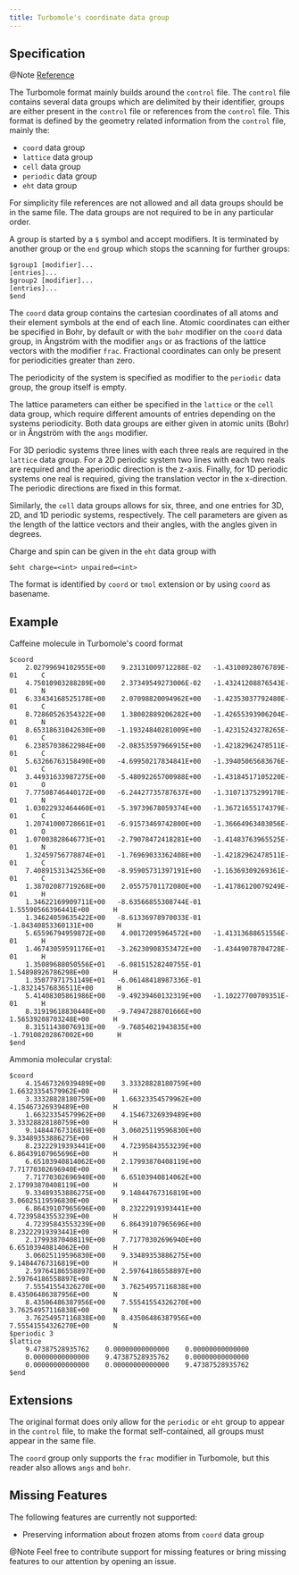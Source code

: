 ```yaml
---
title: Turbomole's coordinate data group
---
```


## Specification

@Note [Reference](https://www.turbomole.org/wp-content/uploads/2019/11/Turbomole_Manual_7-4-1.pdf)

The Turbomole format mainly builds around the ``control`` file.
The ``control`` file contains several data groups which are delimited by
their identifier, groups are either present in the ``control`` file or
references from the ``control`` file.
This format is defined by the geometry related information from the
``control`` file, mainly the:

- ``coord`` data group
- ``lattice`` data group
- ``cell`` data group
- ``periodic`` data group
- ``eht`` data group

For simplicity file references are not allowed and all data groups should be
in the same file. The data groups are not required to be in any particular order.

A group is started by a ``$`` symbol and accept modifiers. It is terminated by
another group or the ``end`` group which stops the scanning for further groups:

```text
$group1 [modifier]...
[entries]...
$group2 [modifier]...
[entries]...
$end
```

The ``coord`` data group contains the cartesian coordinates of all atoms and
their element symbols at the end of each line.
Atomic coordinates can either be specified in Bohr, by default or with the ``bohr``
modifier on the ``coord`` data group, in Ångström with the modifier ``angs`` or
as fractions of the lattice vectors with the modifier ``frac``.
Fractional coordinates can only be present for periodicities greater than zero.

The periodicity of the system is specified as modifier to the ``periodic`` data
group, the group itself is empty.

The lattice parameters can either be specified in the ``lattice`` or the ``cell``
data group, which require different amounts of entries depending on the systems
periodicity. Both data groups are either given in atomic units (Bohr) or in
Ångström with the ``angs`` modifier.

For 3D periodic systems three lines with each three reals are required in the
``lattice`` data group. For a 2D periodic system two lines with each two reals
are required and the aperiodic direction is the z-axis.
Finally, for 1D periodic systems one real is required, giving the translation
vector in the x-direction.
The periodic directions are fixed in this format.

Similarly, the ``cell`` data groups allows for six, three, and one entries for
3D, 2D, and 1D periodic systems, respectively. The cell parameters are given
as the length of the lattice vectors and their angles, with the angles given
in degrees.

Charge and spin can be given in the ``eht`` data group with

```text
$eht charge=<int> unpaired=<int>
```

The format is identified by ``coord`` or ``tmol`` extension or by using ``coord``
as basename.

## Example

Caffeine molecule in Turbomole's coord format

```text
$coord
    2.02799694102955E+00    9.23131009712288E-02   -1.43108928076789E-01      C
    4.75010903288289E+00    2.37349549273006E-02   -1.43241208876543E-01      N
    6.33434168525178E+00    2.07098820094962E+00   -1.42353037792480E-01      C
    8.72860526354322E+00    1.38002889206282E+00   -1.42655393906204E-01      N
    8.65318631042630E+00   -1.19324840281009E+00   -1.42315243278265E-01      C
    6.23857038622984E+00   -2.08353597966915E+00   -1.42182962478511E-01      C
    5.63266763158490E+00   -4.69950217834841E+00   -1.39405065683676E-01      C
    3.44931633987275E+00   -5.48092265700988E+00   -1.43184517105220E-01      O
    7.77508746440172E+00   -6.24427735787637E+00   -1.31071375299170E-01      N
    1.03022932464460E+01   -5.39739678059374E+00   -1.36721655174379E-01      C
    1.20741000728661E+01   -6.91573469742800E+00   -1.36664963403056E-01      O
    1.07003828646773E+01   -2.79078472418281E+00   -1.41483763965525E-01      N
    1.32459756778874E+01   -1.76969033362408E+00   -1.42182962478511E-01      C
    7.40891531342536E+00   -8.95905731397191E+00   -1.16369309269361E-01      C
    1.38702087719268E+00    2.05575701172080E+00   -1.41786120079249E-01      H
    1.34622169909711E+00   -8.63566855308744E-01    1.55590566396441E+00      H
    1.34624059635422E+00   -8.61336978970033E-01   -1.84340853360131E+00      H
    5.65596794959872E+00    4.00172095964572E+00   -1.41313688651556E-01      H
    1.46743059591176E+01   -3.26230908353472E+00   -1.43449078704728E-01      H
    1.35089688050556E+01   -6.08151528240755E-01    1.54898926786298E+00      H
    1.35077971751149E+01   -6.06148418987336E-01   -1.83214576836511E+00      H
    5.41408305861986E+00   -9.49239460132319E+00   -1.10227700709351E-01      H
    8.31919618830440E+00   -9.74947288701666E+00    1.56539208703248E+00      H
    8.31511438076913E+00   -9.76854021943835E+00   -1.79108202867002E+00      H
$end
```

Ammonia molecular crystal:

```text
$coord
    4.15467326939489E+00    3.33328828180759E+00    1.66323354579962E+00      H
    3.33328828180759E+00    1.66323354579962E+00    4.15467326939489E+00      H
    1.66323354579962E+00    4.15467326939489E+00    3.33328828180759E+00      H
    9.14844767316819E+00    3.06025119596830E+00    9.33489353886275E+00      H
    8.23222919393441E+00    4.72395843553239E+00    6.86439107965696E+00      H
    6.65103940814062E+00    2.17993870408119E+00    7.71770302696940E+00      H
    7.71770302696940E+00    6.65103940814062E+00    2.17993870408119E+00      H
    9.33489353886275E+00    9.14844767316819E+00    3.06025119596830E+00      H
    6.86439107965696E+00    8.23222919393441E+00    4.72395843553239E+00      H
    4.72395843553239E+00    6.86439107965696E+00    8.23222919393441E+00      H
    2.17993870408119E+00    7.71770302696940E+00    6.65103940814062E+00      H
    3.06025119596830E+00    9.33489353886275E+00    9.14844767316819E+00      H
    2.59764186558897E+00    2.59764186558897E+00    2.59764186558897E+00      N
    7.55541554326270E+00    3.76254957116838E+00    8.43506486387956E+00      N
    8.43506486387956E+00    7.55541554326270E+00    3.76254957116838E+00      N
    3.76254957116838E+00    8.43506486387956E+00    7.55541554326270E+00      N
$periodic 3
$lattice
    9.47387528935762    0.00000000000000    0.00000000000000
    0.00000000000000    9.47387528935762    0.00000000000000
    0.00000000000000    0.00000000000000    9.47387528935762
$end
```

## Extensions

The original format does only allow for the ``periodic`` or ``eht`` group to
appear in the ``control`` file, to make the format self-contained, all groups
must appear in the same file.

The ``coord`` group only supports the ``frac`` modifier in Turbomole, but this
reader also allows ``angs`` and ``bohr``.

## Missing Features

The following features are currently not supported:

- Preserving information about frozen atoms from ``coord`` data group

@Note Feel free to contribute support for missing features
      or bring missing features to our attention by opening an issue.
